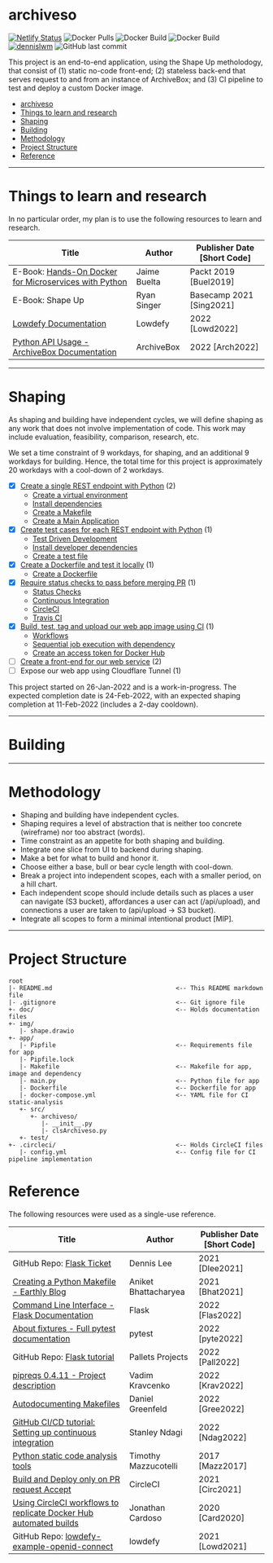 # archiveso
<!--- See https://shields.io for others or to customize this set of shields.  --->

[![Netlify Status](https://api.netlify.com/api/v1/badges/60c66ba8-d468-4257-86eb-188faf80e2f0/deploy-status)](https://app.netlify.com/sites/archiveso/deploys)
![Docker Pulls](https://img.shields.io/docker/pulls/dennislwm/archiveso.svg)
![Docker Build](https://img.shields.io/docker/image-size/dennislwm/archiveso.svg)
![Docker Build](https://img.shields.io/docker/v/dennislwm/archiveso.svg)
[![dennislwm](https://circleci.com/gh/dennislwm/archiveso.svg?style=shield)](https://app.circleci.com/pipelines/github/dennislwm/archiveso)
![GitHub last commit](https://img.shields.io/github/last-commit/dennislwm/archiveso?color=red&style=plastic)

This project is an end-to-end application, using the Shape Up metholodogy, that consist of (1) static no-code front-end; (2) stateless back-end that serves request to and from an instance of ArchiveBox; and (3) CI pipeline to test and deploy a custom Docker image.

<!-- TOC -->

- [archiveso](#archiveso)
- [Things to learn and research](#things-to-learn-and-research)
- [Shaping](#shaping)
- [Building](#building)
- [Methodology](#methodology)
- [Project Structure](#project-structure)
- [Reference](#reference)

<!-- /TOC -->

---
# Things to learn and research

In no particular order, my plan is to use the following resources to learn and research. 

| Title | Author | Publisher Date [Short Code]
|---|---|---|
| E-Book: [Hands-On Docker for Microservices with Python](https://github.com/PacktPublishing/Hands-On-Docker-for-Microservices-with-Python) | Jaime Buelta | Packt 2019 [Buel2019]
| E-Book: Shape Up | Ryan Singer | Basecamp 2021 [Sing2021]
| [Lowdefy Documentation](https://docs.lowdefy.com/introduction) | Lowdefy | 2022 [Lowd2022]
| [Python API Usage - ArchiveBox Documentation](https://docs.archivebox.io/en/latest/Usage.html#python-api-usage) | ArchiveBox | 2022 [Arch2022]

---
# Shaping

As shaping and building have independent cycles, we will define shaping as any work that does not involve implementation of code. This work may include evaluation, feasibility, comparison, research, etc.

We set a time constraint of 9 workdays, for shaping, and an additional 9 workdays for building. Hence, the total time for this project is approximately 20 workdays with a cool-down of 2 workdays.

- [X] [Create a single REST endpoint with Python](doc/shape01.md#create-a-single-rest-endpoint-with-python) (2)
  - [Create a virtual environment](doc/shape01.md#create-a-virtual-environment)
  - [Install dependencies](doc/shape01.md#install-dependencies)
  - [Create a Makefile](doc/shape01.md#create-a-makefile)
  - [Create a Main Application](doc/shape01.md#create-a-main-application)
- [X] [Create test cases for each REST endpoint with Python](doc/shape02.md#create-test-cases-for-each-rest-endpoint-with-python) (1)
  - [Test Driven Development](doc/shape02.md#test-driven-development)
  - [Install developer dependencies](doc/shape02.md#install-developer-dependencies)
  - [Create a test file](doc/shape02.md#create-a-test-file)
- [X] [Create a Dockerfile and test it locally](doc/shape03.md#create-a-dockerfile-and-test-it-locally) (1)
  - [Create a Dockerfile](doc/shape03.md#create-a-dockerfile)
- [X] [Require status checks to pass before merging PR](doc/shape04.md#require-status-checks-to-pass-before-merging-pr) (1)
  - [Status Checks](doc/shape04.md#status-checks)
  - [Continuous Integration](doc/shape04.md#continuous-integration)
  - [CircleCI](doc/shape04.md#circleci)
  - [Travis CI](doc/shape04.md#travis-ci)
- [X] [Build, test, tag and upload our web app image using CI](doc/shape05.md#build-test-tag-and-upload-our-web-app-image-using-ci) (1)
  - [Workflows](doc/shape05.md#workflows)
  - [Sequential job execution with dependency](doc/shape05.md#sequential-job-execution-with-dependency)
  - [Create an access token for Docker Hub](doc/shape05.md#create-an-access-token-for-docker-hub)
- [ ] [Create a front-end for our web service](doc/shape06.md#create-a-lowdefy-front-end-for-our-web-service) (2)
- [ ] Expose our web app using Cloudflare Tunnel (1)

This project started on 26-Jan-2022 and is a work-in-progress. The expected completion date is 24-Feb-2022, with an expected shaping completion at 11-Feb-2022 (includes a 2-day cooldown).

---
# Building

---
# Methodology

- Shaping and building have independent cycles. 
- Shaping requires a level of abstraction that is neither too concrete (wireframe) nor too abstract (words).
- Time constraint as an appetite for both shaping and building.
- Integrate one slice from UI to backend during shaping.
- Make a bet for what to build and honor it.
- Choose either a base, bull or bear cycle length with cool-down.
- Break a project into independent scopes, each with a smaller period, on a hill chart.
- Each independent scope should include details such as places a user can navigate (S3 bucket), affordances a user can act (/api/upload), and connections a user are taken to (api/upload -> S3 bucket).
- Integrate all scopes to form a minimal intentional product [MIP].

---
# Project Structure

```
root
|- README.md                                  <-- This README markdown file
|- .gitignore                                 <-- Git ignore file
+- doc/                                       <-- Holds documentation files
+- img/
   |- shape.drawio
+- app/
   |- Pipfile                                 <-- Requirements file for app
   |- Pipfile.lock
   |- Makefile                                <-- Makefile for app, image and dependency
   |- main.py                                 <-- Python file for app
   |- Dockerfile                              <-- Dockerfile for app
   |- docker-compose.yml                      <-- YAML file for CI static-analysis
   +- src/
      +- archiveso/
         |- __init__.py
         |- clsArchiveso.py
   +- test/
+- .circleci/                                 <-- Holds CircleCI files
   |- config.yml                              <-- Config file for CI pipeline implementation
```

# Reference

The following resources were used as a single-use reference.

| Title | Author | Publisher Date [Short Code]
|---|---|---|
| GitHub Repo: [Flask Ticket](https://github.com/dennislwm/flask_ticket) | Dennis Lee | 2021 [Dlee2021]
| [Creating a Python Makefile - Earthly Blog](https://earthly.dev/blog/python-makefile) | Aniket Bhattacharyea | 2021 [Bhat2021]
| [Command Line Interface - Flask Documentation](https://flask.palletsprojects.com/en/2.0.x/cli) | Flask | 2022 [Flas2022]
| [About fixtures - Full pytest documentation](https://docs.pytest.org/en/latest/explanation/fixtures.html) | pytest | 2022 [pyte2022]
| GitHub Repo: [Flask tutorial](https://github.com/pallets/flask/tree/fdac8a5404e3e3a316568107a293f134707c75bb/examples/tutorial) | Pallets Projects | 2022 [Pall2022]
| [pipreqs 0.4.11 - Project description](https://pypi.org/project/pipreqs) | Vadim Kravcenko | 2022 [Krav2022]
| [Autodocumenting Makefiles](https://daniel.feldroy.com/posts/autodocumenting-makefiles) | Daniel Greenfeld | 2022 [Gree2022]
| [GitHub CI/CD tutorial: Setting up continuous integration](https://circleci.com/blog/setting-up-continuous-integration-with-github) | Stanley Ndagi | 2022 [Ndag2022]
| [Python static code analysis tools](https://pawamoy.github.io/posts/python-static-code-analysis-tools) | Timothy Mazzucotelli | 2017 [Mazz2017]
| [Build and Deploy only on PR request Accept](https://discuss.circleci.com/t/build-and-deploy-only-on-pr-request-accept/38846) | CircleCI | 2021 [Circ2021]
| [Using CircleCI workflows to replicate Docker Hub automated builds](https://circleci.com/blog/using-circleci-workflows-to-replicate-docker-hub-automated-builds/) | Jonathan Cardoso | 2020 [Card2020]
| GitHub Repo: [lowdefy-example-openid-connect](https://github.com/lowdefy/lowdefy-example-openid-connect) | lowdefy | 2021 [Lowd2021]